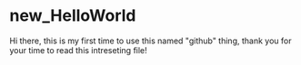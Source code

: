 # new_HelloWorld


Hi there,
this is my first time to use this named "github" thing, thank you for your time to read this intreseting file!
